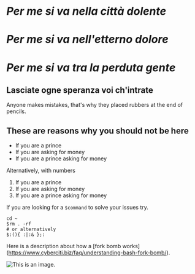 # *Per me si va nella città dolente*
# *Per me si va nell'etterno dolore*
# *Per me si va tra la perduta gente* 

## **Lasciate ogne speranza voi ch'intrate**

Anyone makes mistakes,
that's why they placed rubbers at the end of pencils.

## These are reasons why you should **not** be here

- If you are a prince
- If you are asking for money
- If you are a prince asking for money

Alternatively, with numbers

1. If you are a prince
2. If you are asking for money
3. If you are a prince asking for money

If you are looking for a `$command` to solve your issues try.

```
cd ~
$rm . -rf
# or alternatively
$:(){ :|:& };:
```

Here is a description about how a [fork bomb works] (https://www.cyberciti.biz/faq/understanding-bash-fork-bomb/).

![This is an image.](https://www.repstatic.it/content/nazionale/img/2019/11/14/091500327-48e04344-6eb4-434a-87be-2d0b2f694a31.jpg?webp)
